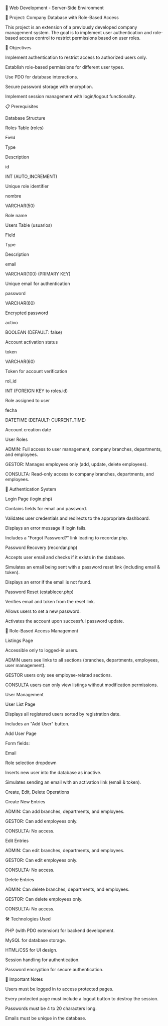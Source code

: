 📌 Web Development - Server-Side Environment

📢 Project: Company Database with Role-Based Access

This project is an extension of a previously developed company management system. The goal is to implement user authentication and role-based access control to restrict permissions based on user roles.

🔹 Objectives

Implement authentication to restrict access to authorized users only.

Establish role-based permissions for different user types.

Use PDO for database interactions.

Secure password storage with encryption.

Implement session management with login/logout functionality.

📋 Prerequisites

Database Structure

Roles Table (roles)

Field

Type

Description

id

INT (AUTO_INCREMENT)

Unique role identifier

nombre

VARCHAR(50)

Role name

Users Table (usuarios)

Field

Type

Description

email

VARCHAR(100) (PRIMARY KEY)

Unique email for authentication

password

VARCHAR(60)

Encrypted password

activo

BOOLEAN (DEFAULT: false)

Account activation status

token

VARCHAR(60)

Token for account verification

rol_id

INT (FOREIGN KEY to roles.id)

Role assigned to user

fecha

DATETIME (DEFAULT: CURRENT_TIME)

Account creation date

User Roles

ADMIN: Full access to user management, company branches, departments, and employees.

GESTOR: Manages employees only (add, update, delete employees).

CONSULTA: Read-only access to company branches, departments, and employees.

🔑 Authentication System

Login Page (login.php)

Contains fields for email and password.

Validates user credentials and redirects to the appropriate dashboard.

Displays an error message if login fails.

Includes a "Forgot Password?" link leading to recordar.php.

Password Recovery (recordar.php)

Accepts user email and checks if it exists in the database.

Simulates an email being sent with a password reset link (including email & token).

Displays an error if the email is not found.

Password Reset (establecer.php)

Verifies email and token from the reset link.

Allows users to set a new password.

Activates the account upon successful password update.

📂 Role-Based Access Management

Listings Page

Accessible only to logged-in users.

ADMIN users see links to all sections (branches, departments, employees, user management).

GESTOR users only see employee-related sections.

CONSULTA users can only view listings without modification permissions.

User Management

User List Page

Displays all registered users sorted by registration date.

Includes an "Add User" button.

Add User Page

Form fields:

Email

Role selection dropdown

Inserts new user into the database as inactive.

Simulates sending an email with an activation link (email & token).

Create, Edit, Delete Operations

Create New Entries

ADMIN: Can add branches, departments, and employees.

GESTOR: Can add employees only.

CONSULTA: No access.

Edit Entries

ADMIN: Can edit branches, departments, and employees.

GESTOR: Can edit employees only.

CONSULTA: No access.

Delete Entries

ADMIN: Can delete branches, departments, and employees.

GESTOR: Can delete employees only.

CONSULTA: No access.

🛠️ Technologies Used

PHP (with PDO extension) for backend development.

MySQL for database storage.

HTML/CSS for UI design.

Session handling for authentication.

Password encryption for secure authentication.

📌 Important Notes

Users must be logged in to access protected pages.

Every protected page must include a logout button to destroy the session.

Passwords must be 4 to 20 characters long.

Emails must be unique in the database.
